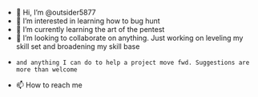 - 👋 Hi, I’m @outsider5877
- 👀 I’m interested in learning how to bug hunt
- 🌱 I’m currently learning the art of the pentest
- 💞️ I’m looking to collaborate on anything. Just working on leveling my skill set and broadening my skill base
-     and anything I can do to help a project move fwd. Suggestions are more than welcome
- 📫 How to reach me 

<!---
outsider5877/outsider5877 is a ✨ special ✨ repository because its `README.md` (this file) appears on your GitHub profile.
You can click the Preview link to take a look at your changes.
--->
